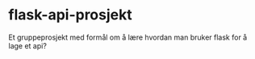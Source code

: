 # flask-api-prosjekt
Et gruppeprosjekt med formål om å lære hvordan man bruker flask for å lage et api?
